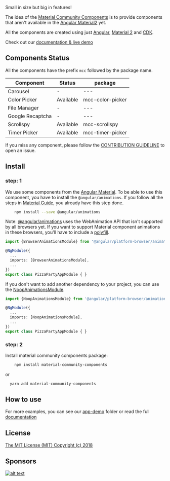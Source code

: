 Small in size but big in features!

The idea of the [Material Community Components]() is to provide components that aren't available in the [Angular Material2](https://material.angular.io) yet.

All the components are created using just [Angular](https://angular.io), [Material 2](https://material.angular.io) and [CDK](https://material.angular.io/cdk).

Check out our [documentation & live demo](https://tiaguinho.github.io/material-community-components/)

## Components Status

All the components have the prefix `mcc` followed by the package name.

| Component    | Status    | package          |
| ------------ | --------- | ---------------- |
| Carousel | -         | ---              |
| Color Picker | Available | mcc-color-picker |
| File Manager | -         | ---              |
| Google Recaptcha | -         | ---              |
| Scrollspy    | Available | mcc-scrollspy    |
| Timer Picker | Available | mcc-timer-picker |

If you miss any component, please follow the [CONTRIBUTION GUIDELINE](https://github.com/tiaguinho/material-community-components/blob/master/CONTRIBUTING.md) to open an issue.

## Install

### step: 1

We use some components from the [Angular Material](https://material.angular.io/). To be able to use this component, you have to install the `@angular/animations`. If you follow all the steps in [Material Guide](https://material.angular.io/guide/getting-started), you already have this step done.

```bash
    npm install --save @angular/animations
```

Note: [@angular/animations](https://angular.io/guide/animations) uses the WebAnimation API that isn't supported by all browsers yet. If you want to support Material component animations in these browsers, you'll have to include a [polyfill](https://github.com/web-animations/web-animations-js).

```typescript
import {BrowserAnimationsModule} from '@angular/platform-browser/animations';

@NgModule({
  ...
  imports: [BrowserAnimationsModule],
  ...
})
export class PizzaPartyAppModule { }
```

If you don't want to add another dependency to your project, you can use the [NoopAnimationsModule](https://angular.io/api/platform-browser/animations/NoopAnimationsModule).

```typescript
import {NoopAnimationsModule} from '@angular/platform-browser/animations';

@NgModule({
  ...
  imports: [NoopAnimationsModule],
  ...
})
export class PizzaPartyAppModule { }
```

### step: 2

Install material community components package:

```bash
    npm install material-community-components
```

or

```bash
  yarn add material-community-components
```

## How to use

For more examples, you can see our [app-demo](https://github.com/tiaguinho/material-community-components/blob/master/src/demo-app/app) folder or read the full [documentation](https://tiaguinho.github.io/material-community-components)

## License

[The MIT License (MIT) Copyright (c) 2018](http://opensource.org/licenses/MIT)

## Sponsors

[![alt text](https://github.com/tiaguinho/material-community-components/raw/master/images/sponsor-egoi.png 'E-goi')](https://www.e-goi.com)
